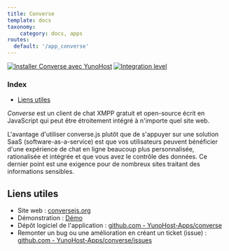 ```yaml
---
title: Converse
template: docs
taxonomy:
    category: docs, apps
routes:
  default: '/app_converse'
---
```


[![Installer Converse avec YunoHost](https://install-app.yunohost.org/install-with-yunohost.svg)](https://install-app.yunohost.org/?app=converse) [![Integration level](https://dash.yunohost.org/integration/converse.svg)](https://dash.yunohost.org/appci/app/converse)

### Index

- [Liens utiles](#liens-utiles)

*Converse* est un client de chat XMPP gratuit et open-source écrit en JavaScript qui peut être étroitement intégré à n'importe quel site web.

L'avantage d'utiliser converse.js plutôt que de s'appuyer sur une solution SaaS (software-as-a-service) est que vos utilisateurs peuvent bénéficier d'une expérience de chat en ligne beaucoup plus personnalisée, rationalisée et intégrée et que vous avez le contrôle des données. Ce dernier point est une exigence pour de nombreux sites traitant des informations sensibles.

## Liens utiles

+ Site web : [conversejs.org](https://conversejs.org/)
+ Démonstration : [Démo](https://inverse.chat/)
+ Dépôt logiciel de l'application : [github.com - YunoHost-Apps/converse](https://github.com/YunoHost-Apps/converse_ynh)
+ Remonter un bug ou une amélioration en créant un ticket (issue) : [github.com - YunoHost-Apps/converse/issues](https://github.com/YunoHost-Apps/converse_ynh/issues)
